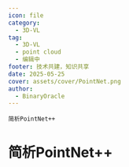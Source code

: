 ```yaml
---
icon: file
category:
  - 3D-VL
tag:
  - 3D-VL
  - point cloud
  - 编辑中
footer: 技术共建，知识共享
date: 2025-05-25
cover: assets/cover/PointNet.png
author:
  - BinaryOracle
---
```


`简析PointNet++` 

<!-- more -->

# 简析PointNet++

